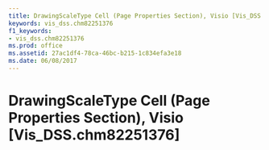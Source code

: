 ```yaml
---
title: DrawingScaleType Cell (Page Properties Section), Visio [Vis_DSS.chm82251376]
keywords: vis_dss.chm82251376
f1_keywords:
- vis_dss.chm82251376
ms.prod: office
ms.assetid: 27ac1df4-78ca-46bc-b215-1c834efa3e18
ms.date: 06/08/2017
---
```



# DrawingScaleType Cell (Page Properties Section), Visio [Vis_DSS.chm82251376]

